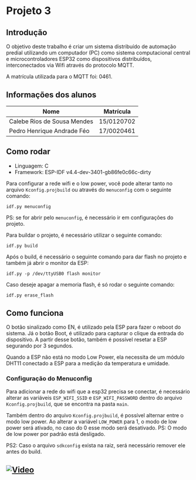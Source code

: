 # Projeto 3

## Introdução

O objetivo deste trabalho é criar um sistema distribuído de automação predial utilizando um computador (PC) como sistema computacional central e microcontroladores ESP32 como dispositivos distribuídos, interconectados via Wifi através do protocolo MQTT.

A matrícula utilizada para o MQTT foi: 0461.

## Informações dos alunos

|Nome|Matrícula|
|----|---------|
|Calebe Rios de Sousa Mendes|15/0120702|
|Pedro Henrique Andrade Féo|17/0020461|

## Como rodar

- Linguagem: C
- Framework: ESP-IDF v4.4-dev-3401-gb86fe0c66c-dirty

Para configurar a rede wifi e o low power, você pode alterar tanto no arquivo `Kconfig.projbuild` ou através do `menuconfig` com o seguinte comando:

```
idf.py menuconfig
```

PS: se for abrir pelo `menuconfig`, é necessário ir em configurações do projeto.

Para buildar o projeto, é necessário utilizar o seguinte comando:

```
idf.py build
```

Após o build, é necessário o seguinte comando para dar flash no projeto e também já abrir o monitor da ESP:

```
idf.py -p /dev/ttyUSB0 flash monitor
```

Caso deseje apagar a memoria flash, é só rodar o seguinte comando:

```
idf.py erase_flash
```

## Como funciona

O botão sinalizado como EN, é utilizado pela ESP para fazer o reboot do sistema. Já o botão Boot, é utilizado para capturar o clique da entrada do dispositivo. A partir desse botão, também é possível resetar a ESP segurando por 3 segundos.

Quando a ESP não está no modo Low Power, ela necessita de um módulo DHT11 conectado a ESP para a medição da temperatura e umidade.

### Configuração do Menuconfig

Para adicionar a rede do wifi que a esp32 precisa se conectar, é necessário alterar as variáveis `ESP_WIFI_SSID` e `ESP_WIFI_PASSWORD` dentro do arquivo `Kconfig.projbuild`, que se encontra na pasta `main`.

Também dentro do arquivo `Kconfig.projbuild`, é possível alternar entre o modo low power. Ao alterar a variável `LOW_POWER` para 1, o modo de low power será ativado, no caso do 0 esse modo será desativado. PS: O modo de low power por padrão está desligado.

PS2: Caso o arquivo `sdkconfig` exista na raiz, será necessário remover ele antes do build.

## [![Video](https://user-images.githubusercontent.com/1852287/140622258-79d2607c-c58a-4316-9292-f4e396154f5d.png)](https://drive.google.com/file/d/19oRn-CUab0WhnaKUjsfuh0-YBiOEQMZ6/view?usp=sharing)
